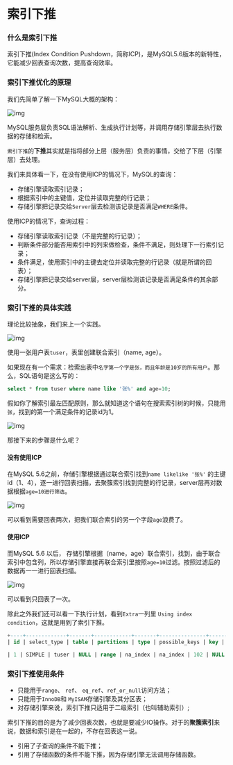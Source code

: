 # 索引下推



### 什么是索引下推

索引下推(Index Condition Pushdown，简称ICP)，是MySQL5.6版本的新特性，它能减少回表查询次数，提高查询效率。



### 索引下推优化的原理

我们先简单了解一下MySQL大概的架构：

![img](https://picture-1258612855.cos.ap-shanghai.myqcloud.com/20220620144604.jpeg)

MySQL服务层负责SQL语法解析、生成执行计划等，并调用存储引擎层去执行数据的存储和检索。

`索引下推`的**下推**其实就是指将部分上层（服务层）负责的事情，交给了下层（引擎层）去处理。



我们来具体看一下，在没有使用ICP的情况下，MySQL的查询：

- 存储引擎读取索引记录；
- 根据索引中的主键值，定位并读取完整的行记录；
- 存储引擎把记录交给`Server`层去检测该记录是否满足`WHERE`条件。



使用ICP的情况下，查询过程：

- 存储引擎读取索引记录（不是完整的行记录）；
- 判断条件部分能否用索引中的列来做检查，条件不满足，则处理下一行索引记录；
- 条件满足，使用索引中的主键去定位并读取完整的行记录（就是所谓的回表）；
- 存储引擎把记录交给server层，server层检测该记录是否满足条件的其余部分。



### 索引下推的具体实践

理论比较抽象，我们来上一个实践。

![img](https://picture-1258612855.cos.ap-shanghai.myqcloud.com/20220620144611.jpeg)

使用一张用户表`tuser`，表里创建联合索引（name, age）。

如果现在有一个需求：检索出表中`名字第一个字是张，而且年龄是10岁的所有用户`。那么，SQL语句是这么写的：

```sql
select * from tuser where name like '张%' and age=10;
```

假如你了解索引最左匹配原则，那么就知道这个语句在搜索索引树的时候，只能用 `张`，找到的第一个满足条件的记录id为1。

![img](https://picture-1258612855.cos.ap-shanghai.myqcloud.com/20220620144615.jpeg)

那接下来的步骤是什么呢？

#### 没有使用ICP

在MySQL 5.6之前，存储引擎根据通过联合索引找到`name likelike '张%'` 的主键id（1、4），逐一进行回表扫描，去聚簇索引找到完整的行记录，server层再对数据根据`age=10进行筛选`。

![img](https://picture-1258612855.cos.ap-shanghai.myqcloud.com/20220620144620.jpeg)

可以看到需要回表两次，把我们联合索引的另一个字段`age`浪费了。



#### 使用ICP

而MySQL 5.6 以后， 存储引擎根据（name，age）联合索引，找到，由于联合索引中包含列，所以存储引擎直接再联合索引里按照`age=10`过滤。按照过滤后的数据再一一进行回表扫描。

![img](https://picture-1258612855.cos.ap-shanghai.myqcloud.com/20220620144625.jpeg)

可以看到只回表了一次。

除此之外我们还可以看一下执行计划，看到`Extra`一列里 `Using index condition`，这就是用到了索引下推。

```sql
+----+-------------+-------+------------+-------+---------------+----------+---------+------+------+----------+-----------------------+
| id | select_type | table | partitions | type | possible_keys | key | key_len | ref | rows | filtered | Extra |

| 1 | SIMPLE | tuser | NULL | range | na_index | na_index | 102 | NULL | 2 | 25.00 | Using index condition |
```



### 索引下推使用条件

- 只能用于`range`、 `ref`、 `eq_ref`、`ref_or_null`访问方法；
- 只能用于`InnoDB`和 `MyISAM`存储引擎及其分区表；
- 对存储引擎来说，索引下推只适用于二级索引（也叫辅助索引）;

索引下推的目的是为了减少回表次数，也就是要减少IO操作。对于的**聚簇索引**来说，数据和索引是在一起的，不存在回表这一说。

- 引用了子查询的条件不能下推；
- 引用了存储函数的条件不能下推，因为存储引擎无法调用存储函数。